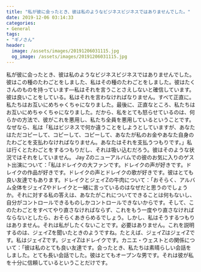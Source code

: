 ```yaml
---
title: "私が彼に会ったとき、彼は私のようなビジネスビジネスではありませんでした。"
date: 2019-12-06 03:14:33
categories:
- General
tags:
- "ギノさん"
header:
  image: /assets/images/20191206031115.jpg
  og_image: /assets/images/20191206031115.jpg
---
```


私が彼に会ったとき、彼は私のようなビジネスビジネスではありませんでした。彼はこの種のたわごとをしました、私はその種のたわごとをしました。彼はたくさんのものを持っています—私はそれを言うことさえしないと確信しています。彼は良いことをしている。私はそれを言わなければなりません。すべて正直に。私たちはお互いにめちゃくちゃになりました。最後に、正直なところ、私たちはお互いにめちゃくちゃになりました。だから、私をとても怒らせているのは、何らかの方法で、彼がこれを悪用し、私たち全員を悪用しているということです。なぜなら、私は「私はビジネスで何か違うことをしようとしていますが、あなたはただコピーして、コピーして、コピーして、あなたが私のお金やあなた自身のたわごとを支払わなければなりません。あなたはそれを支払うつもりです。」私は行くとたわごとをするつもりだし、それは吸い込むだろう。彼はそのような状況ではそれをしていません。 Jay Zのニューアルバムでの彼のお気に入りのゲスト出演について：「私はドレイクの大ファンです。ドレイクの声が好きです。ドレイクの作品が好きです。ドレイクの声とドレイクの歌が好きです。彼はとても良い友達でもあります。ドレイクとジェイZの牛肉について：「おそらく、アルバム全体をジェイZやドレイクと一緒に言っているのはなぜだと思うのでしょうか。それに対する私の答えは、あなたがこれについてできることは何もないし、自分がコントロールできるものしかコントロールできないからです。そして、このたわごとをすべてやり直さなければならず、これをもう一度やり直さなければならないとしたら、おそらくあきらめるでしょう。しかし、私はそうするつもりはありません。それは私がしたくないことです。必要はありません。これを説明するのは、ジェイZを聞いたときのようですね。たとえば、ジェイZはジェイZです。私はジェイZです。ジェイZはドレイクです。カニエ・ウェストとの関係について：「彼は私のとても良い友達です。会ったとき、私たちは素晴らしい会話をしました。とても長い会話でした。彼はとてもオープンな男です。それは彼が私を十分に信頼しているということだけです。
